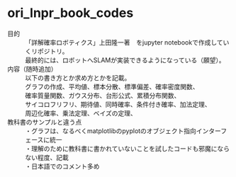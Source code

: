 # ori_lnpr_book_codes
<dl>
  <dt>目的</dt>
  <dd>「詳解確率ロボティクス」上田隆一著　をjupyter notebookで作成していくリポジトリ。</dd>
  <dd>最終的には、ロボットへSLAMが実装できるようになっている（願望）。</dd>

  <dt>内容（随時追加）</dt>
  <dd>以下の書き方とか求め方とかを記載。</dd>
  <dd>グラフの作成、平均値、標本分散、標準偏差、確率密度関数、</dd>
  <dd>確率質量関数、ガウス分布、台形公式、累積分布関数、</dd>
  <dd>サイコロフリフリ、期待値、同時確率、条件付き確率、加法定理、</dd>
  <dd>周辺化確率、乗法定理、ベイズの定理、</dd>
  
  
 <dt>教科書のサンプルと違う点</dt>
  <dd>・グラフは、なるべくmatplotlibのpyplotのオブジェクト指向インターフェースに統一</dd>
  <dd>・理解のために教科書に書かれていないことを試したコードも邪魔にならない程度、記載 </dd>
  <dd>・日本語でのコメント多め</dd>
</dl>
